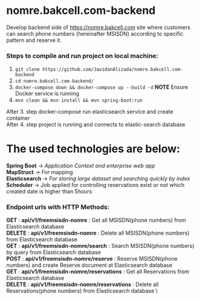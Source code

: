 # nomre.bakcell.com-backend
Develop backend side of https://nomre.bakcell.com site where customers can search phone numbers (hereinafter MSISDN) according to specific pattern and reserve it.

### Steps to compile and run project on local machine:

1. `git clone https://github.com/JavidanAlizada/nomre.bakcell.com-backend`
2. `cd nomre.bakcell.com-backend/`
3. `docker-compose down && docker-compose up --build -d` **NOTE** Ensure Docker service is running
4. `mvn clean && mvn install && mvn spring-boot:run`

After 3. step docker-compose run elasticsearch service and create container \
After 4. step project is running and connects to elastic-search database

# The used technologies are below:

**Spring Boot** -> _Application Context and enterprise web app_\
**MapStruct** _->_ _For_ mapping\
**Elasticsearch** -> _For storing large dataset and searching quickly by index_
**Scheduler** -> Job applied for controlling reservations exist or not which created date is higher than 5hours

### Endpoint urls with HTTP Methods:

**GET** : **api/v1/freemsisdn-nomre** :  Get all MSISDN(phone numbers) from Elasticsearch database \
**DELETE** : **api/v1/freemsisdn-nomre** : Delete all MSISDN(phone numbers) from Elasticsearch database \
**GET** : **api/v1/freemsisdn-nomre/search**  : Search MSISDN(phone numbers) by query from Elasticsearch database \
**POST** : **api/v1/freemsisdn-nomre/reserve** : Reserve MSISDN(phone numbers) and create Reserve document at Elasticsearch database \
**GET** : **api/v1/freemsisdn-nomre/reservations** : Get all Reservations from Elasticsearch database \
**DELETE** : **api/v1/freemsisdn-nomre/reservations** : Delete all Reservations(phone numbers) from Elasticsearch database \
